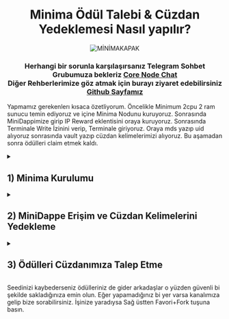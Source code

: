<div align="center">

# Minima Ödül Talebi & Cüzdan Yedeklemesi Nasıl yapılır?
  
![MİNİMAKAPAK](https://user-images.githubusercontent.com/76253089/223840438-762b606d-45f5-4cfe-9d12-4f12e0f6e461.jpg)

  <h3>
  
Herhangi bir sorunla karşılaşırsanız Telegram Sohbet Grubumuza bekleriz [Core Node Chat](https://t.me/corenodechat) <br>
Diğer Rehberlerimize göz atmak için burayı ziyaret edebilirsiniz [Github Sayfamız](https://github.com/Core-Node-Team)
  
</h3>
  
</div>

Yapmamız gerekenlerı kısaca özetliyorum. Öncelikle Minimum 2cpu 2 ram sunucu temin ediyoruz ve içine Minima Nodunu kuruyoruz. Sonrasında MiniDappimize girip IP Reward eklentisini oraya kuruyoruz. Sonrasında Terminale Write İzinini verip, Terminale giriyoruz. Oraya mds yazıp uid alıyoruz sonrasında vault yazıp cüzdan kelimelerimizi alıyoruz. Bu aşamadan sonra ödülleri claim etmek kaldı.

<details>

<summary> 
<h2> 1) Minima Kurulumu 
</summary> </h2>

## Güncelleme ve Gerekli Dosyaları Kuralım.
```
sudo su
```
```
sudo apt update 
```
```
sudo apt upgrade
```
## Minimayı Kuralım.

```
sudo curl -fsSL https://get.docker.com/ -o get-docker.sh
```
```
sudo chmod +x ./get-docker.sh && ./get-docker.sh
```

## Minimayı Kuralım.
Mini Dappe Erişmek için Şifreniz 123 olacak bunu unutmayın!

```
docker run -d -e minima_mdspassword=123 -e minima_server=true -v ~/minimadocker9001:/home/minima/data -p 9001-9004:9001-9004 --restart unless-stopped --name minima9001 minimaglobal/minima:latest
```
```
sudo systemctl enable docker.service
```
```
sudo systemctl enable containerd.service
```
## Kurulum Bitti Şimdi Nodeu Kontrol edelim.

``docker ps`` yazın ve CONTAINER ID altındaki komutu aşağıda BURAYA yazan yer ile değiştirin. Örnek "docker logs k3msdlxc31 --follow"
```
docker ps
```
```
docker logs BURAYA --follow
```
![minimadockerps](https://user-images.githubusercontent.com/76253089/223828847-c0f0d836-92f3-489e-ae38-a616de45d600.png)

## Eğer Bu şekildeyse sorun yoktur diğer adıma geçelim.
![nodecıktısıbusekil](https://user-images.githubusercontent.com/76253089/223829381-fef586de-300d-40bb-93b5-11f1c063bbc1.png)

</details>

<details>

<summary> 
<h2> 2) MiniDappe Erişim ve Cüzdan Kelimelerini Yedekleme
</summary> </h2>

## Chromea girip yeni sekme açalım ve aşağıdaki komutla Minidappe erişelim.
Server İpinizi alttaki yazı ile değişin. Çıkan Ekrandaki yere 123 yazın.
```
https://SERVERIPNİZ:9003/
```
![image](https://user-images.githubusercontent.com/76253089/223830842-f2acbe28-df55-4716-b808-a553bef1103e.png)

## Şifreyi girdikten sonra Main Menu Tusuna basın. Karşınıza Dappler gelecektir. Bizim işimiz öncelikle terminalle. Write Tuşuna Basarak Gerekli izini verelim ve tekrar main menuye dönelim.

![image](https://user-images.githubusercontent.com/76253089/223831980-10fe3bc7-5d4b-41d6-848e-573e796139f8.png)

## Sonrasında Terminalin Üstüne 1 Kere basıp içine giricez. Bizi Alttaki gibi Siyah Ekran Karşılayacak. Buraya Alttaki Komutu yazın ve Çıkan çıktıyı tamamiyle kopyalayıp yedekleyin.

```
vault
```

![image](https://user-images.githubusercontent.com/76253089/223834160-e8636b42-79da-41a5-a88b-4f0cdd97333a.png)


## Cüzdan Yedekleme İşlemi Bu Kadardı. Şimdi Bu cüzdanımıza Ödüllerimizi Talep Edicez. Bir sonraki aşamaya geçin.

</details>

<details>

<summary> 
<h2> 3) Ödülleri Cüzdanımıza Talep Etme
</summary> </h2>

## Altta verdiğim Linke girip Incentive Program Rewards 2.15.1 MiniDappini indirmemiz gerekiyor. İşaretledigim yere basarak indirin.
  <h2> Tıkla İndir https://minidapps.minima.global/ </h2>
  
![image](https://user-images.githubusercontent.com/76253089/223836309-d043fdae-52fa-4ce4-9a1d-da1fb5e93a52.png)
  
## Sonrasında MiniDapp alanına tekrar dönelim. İşaretlediğim yerden az önce indirdiğimiz dosyayı sitenin içine atıp kurmamız gerekiyor. Sonrasında Install tusuna basıp uygulamayı kurun.
  
  ![image](https://user-images.githubusercontent.com/76253089/223836701-ac0d8fa9-c6d6-45b2-91a2-56db49236564.png)

## Bu Dappe de Write iznini verelim. Sonrasında tıklayıp içine erişelim.
  
  ![image](https://user-images.githubusercontent.com/76253089/223837322-6f1b54db-2c60-4f43-9878-75fae7791ced.png)
  
## Buraya Bilgilerimizi girip Giriş yapmamız lazım.
  
  ![image](https://user-images.githubusercontent.com/76253089/223837676-7274cfbe-f6d8-4045-b81b-bc19896090f4.png)

## Request Withdrawal tusuna bastıktan sonra ödüllerimizi claim etmiş olucaz. Hemen yansımayacak Dağıtımın 21 Mart civarı başlayacağını söylüyorlardı emin değilim. Biz duyuru olarak paylaşacağız.
  
  ![request](https://user-images.githubusercontent.com/76253089/223838011-251299aa-67bc-4524-a477-439460abd0bf.png)
  
## İşlemler Bu kadar...
  
  </details>
  
Seedinizi kaybederseniz ödülleriniz de gider arkadaşlar o yüzden güvenli bi şekilde sakladığınıza emin olun. Eğer yapamadığınız bi yer varsa kanalımıza gelip bize sorabilirsiniz. İşinize yaradıysa Sağ üstten Favori+Fork tuşuna basın.
